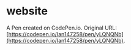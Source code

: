 # website

A Pen created on CodePen.io. Original URL: [https://codepen.io/Ian147258/pen/yLQNQNb](https://codepen.io/Ian147258/pen/yLQNQNb).

